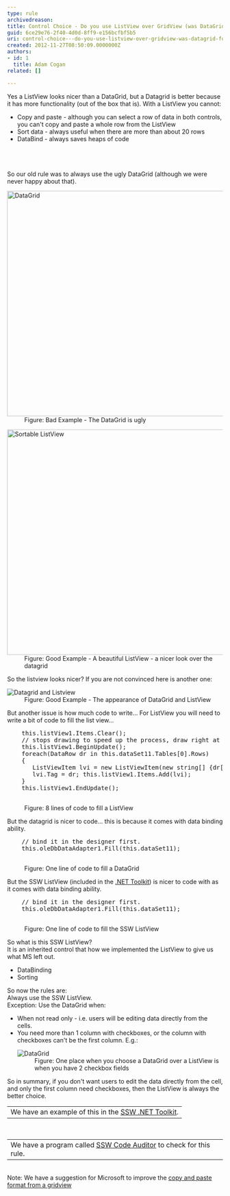 ```yaml
---
type: rule
archivedreason: 
title: Control Choice - Do you use ListView over GridView (was DataGrid) for ReadOnly? (Windows Forms only)
guid: 6ce29e76-2f40-4d0d-8ff9-e156bcfbf5b5
uri: control-choice---do-you-use-listview-over-gridview-was-datagrid-for-readonly-windows-forms-only
created: 2012-11-27T08:50:09.0000000Z
authors:
- id: 1
  title: Adam Cogan
related: []

---
```



<div>Yes a ListView looks nicer than a DataGrid, but a Datagrid is better because it has more functionality (out of the box that is). With a ListView you cannot&#58;</div>
<ul><li>Copy and paste - although you can select a row of data in both controls, you can't copy and paste a whole row from the ListView</li>
<li>Sort data - always useful when there are more than about 20 rows</li>
<li>DataBind - always saves heaps of code</li></ul>
<br><excerpt class='endintro'></excerpt><br>
​<div>So our old rule was to always use the ugly DataGrid (although we were never happy about that).</div>
<dl class="badImage"><dt><img height="526" width="534" src="http&#58;//www.ssw.com.au/ssw/Standards/Rules/Images/UsingDataGridWhenNotNeeded.gif" alt="DataGrid" /></dt>
<dd>Figure&#58; Bad Example - The DataGrid is ugly</dd></dl>
<dl class="goodImage"><dt><img height="526" width="534" src="http&#58;//www.ssw.com.au/ssw/Standards/Rules/Images/SortableListView.gif" alt="Sortable ListView" /></dt>
<dd>Figure&#58; Good Example - A beautiful ListView - a nicer look over the datagrid</dd></dl>
<div>So the listview looks nicer? If you are not convinced here is another one&#58;</div>
<dl class="goodImage"><dt><img src="http&#58;//www.ssw.com.au/ssw/Standards/Rules/Images/DatagridVSListview.gif" alt="Datagrid and Listview" /></dt>
<dd>Figure&#58; Good Example - The appearance of DataGrid and ListView</dd></dl>
<div>But another issue is how much code to write... For ListView you will need to write a bit of code to fill the list view...</div>
<dl class="badCode"><dt><pre>    this.listView1.Items.Clear(); 
    // stops drawing to speed up the process, draw right at the end. 
    this.listView1.BeginUpdate(); 
    foreach(DataRow dr in this.dataSet11.Tables[0].Rows)
    &#123; 
       ListViewItem lvi = new ListViewItem(new string[] &#123;dr[0].ToString(),dr[1].ToString(),dr[2].ToString()&#125;);
       lvi.Tag = dr; this.listView1.Items.Add(lvi); 
    &#125; 
    this.listView1.EndUpdate();
                        </pre></dt>
<dd>Figure&#58; 8 lines of code to fill a ListView</dd></dl>
<div>But the datagrid is nicer to code... this is because it comes with data binding ability.</div>
<dl class="badCode"><dt><pre>    // bind it in the designer first. 
    this.oleDbDataAdapter1.Fill(this.dataSet11);
                        </pre></dt>
<dd>Figure&#58; One line of code to fill a DataGrid</dd></dl>
<div>But the SSW ListView (included in the <a href="http&#58;//www.ssw.com.au/ssw/NETToolkit/">.NET Toolkit</a>) is nicer to code with as it comes with data binding ability.</div>
<dl class="goodCode"><dt><pre>    // bind it in the designer first. 
    this.oleDbDataAdapter1.Fill(this.dataSet11);
                        </pre></dt>
<dd>Figure&#58; One line of code to fill the SSW ListView</dd></dl>
<div>So what is this SSW ListView?</div>
<div>It is an inherited control that how we implemented the ListView to give us what MS left out.</div>
<ul><li>DataBinding</li>
<li>Sorting</li></ul>
<div>So now the rules are&#58; <br>Always use the SSW ListView. <br>Exception&#58; Use the DataGrid when&#58; </div>
<ul><li>When not read only - i.e. users will be editing data directly from the cells.</li>
<li>You need more than 1 column with checkboxes, or the column with checkboxes can't be the first column. E.g.&#58; <dl class="image"><dt><img src="http&#58;//www.ssw.com.au/ssw/Standards/Rules/Images/DataGrid2CheckBoxes.gif" alt="DataGrid" /></dt>
<dd>Figure&#58; One place when you choose a DataGrid over a ListView is when you have 2 checkbox fields</dd></dl></li></ul>
<div>So in summary, if you don't want users to edit the data directly from the cell, and only the first column need checkboxes, then the ListView is always the better choice.</div>
<table cellspacing="2" cellpadding="2" summary=".NET Toolkit" class="clsSSWProductTable"><tbody><tr><td>We have an example of this in the <a href="http&#58;//www.ssw.com.au/ssw/NETToolkit/">SSW .NET Toolkit</a>.</td></tr></tbody></table>
<br><table cellspacing="2" cellpadding="2" summary="Code Auditor" class="clsSSWProductTable"><tbody><tr><td>We have a program called <a href="http&#58;//www.ssw.com.au/ssw/CodeAuditor/">SSW Code Auditor</a> to check for this rule.</td></tr></tbody></table>
<br><div>Note&#58; We have a suggestion for Microsoft to improve the <a href="http&#58;//www.ssw.com.au/ssw/Standards/BetterSoftwareSuggestions/MSForm.aspx#DataGridsFormattingonCopy">copy and paste format from a gridview</a></div>



